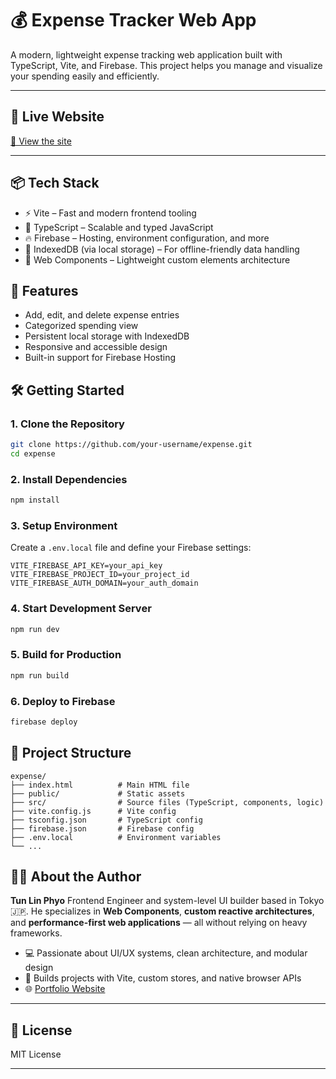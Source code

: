 # 💰 Expense Tracker Web App

A modern, lightweight expense tracking web application built with TypeScript, Vite, and Firebase. This project helps you manage and visualize your spending easily and efficiently.

---

## 🚀 Live Website

[🔗 View the site](https://tlp-expense.web.app/)

---

## 📦 Tech Stack

- ⚡ Vite – Fast and modern frontend tooling
- 🔷 TypeScript – Scalable and typed JavaScript
- 🔥 Firebase – Hosting, environment configuration, and more
- 📁 IndexedDB (via local storage) – For offline-friendly data handling
- 🧩 Web Components – Lightweight custom elements architecture

## 🚀 Features

- Add, edit, and delete expense entries
- Categorized spending view
- Persistent local storage with IndexedDB
- Responsive and accessible design
- Built-in support for Firebase Hosting

## 🛠️ Getting Started

### 1. Clone the Repository

```bash
git clone https://github.com/your-username/expense.git
cd expense
```

### 2. Install Dependencies

```bash
npm install
```

### 3. Setup Environment

Create a `.env.local` file and define your Firebase settings:

```env
VITE_FIREBASE_API_KEY=your_api_key
VITE_FIREBASE_PROJECT_ID=your_project_id
VITE_FIREBASE_AUTH_DOMAIN=your_auth_domain
```

### 4. Start Development Server

```bash
npm run dev
```

### 5. Build for Production

```bash
npm run build
```

### 6. Deploy to Firebase

```bash
firebase deploy
```

## 📁 Project Structure

```
expense/
├── index.html          # Main HTML file
├── public/             # Static assets
├── src/                # Source files (TypeScript, components, logic)
├── vite.config.js      # Vite config
├── tsconfig.json       # TypeScript config
├── firebase.json       # Firebase config
├── .env.local          # Environment variables
└── ...
```

## 🙋‍♂️ About the Author

**Tun Lin Phyo**
Frontend Engineer and system-level UI builder based in Tokyo 🇯🇵.
He specializes in **Web Components**, **custom reactive architectures**, and **performance-first web applications** — all without relying on heavy frameworks.

- 💻 Passionate about UI/UX systems, clean architecture, and modular design
- 🔧 Builds projects with Vite, custom stores, and native browser APIs
- 🌐 [Portfolio Website](https://tunlinphyo.com)

---

## 📝 License

MIT License

---